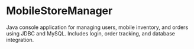 # MobileStoreManager
Java console application for managing users, mobile inventory, and orders using JDBC and MySQL. Includes login, order tracking, and database integration.
